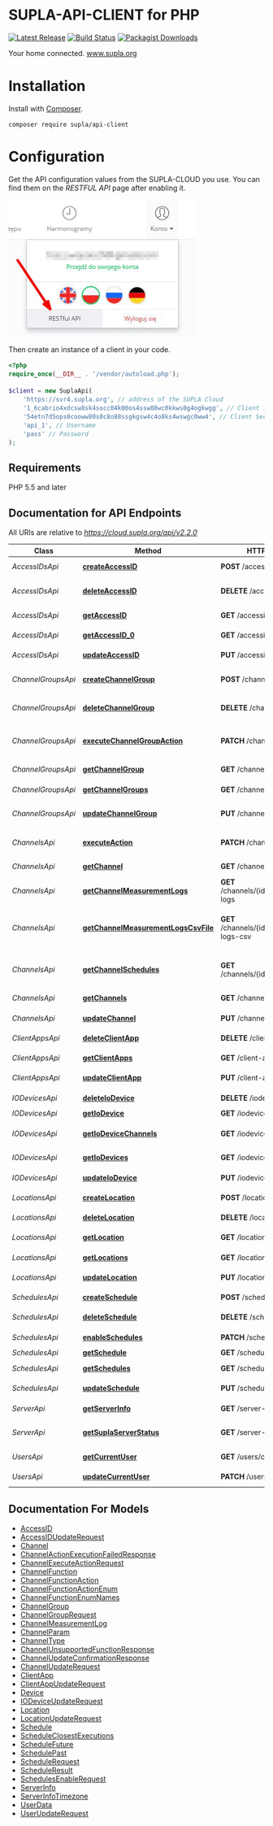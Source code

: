 # SUPLA-API-CLIENT for PHP

[![Latest Release](https://img.shields.io/github/release/SUPLA/api-client-php.svg)](https://github.com/SUPLA/api-client-php/releases/latest)
[![Build Status](https://travis-ci.org/SUPLA/api-client-php.svg?branch=master)](https://travis-ci.org/SUPLA/supla-cloud)
[![Packagist Downloads](https://img.shields.io/packagist/dt/SUPLA/api-client.svg)](https://packagist.org/packages/supla/api-client)

Your home connected. www.supla.org

# Installation

Install with [Composer](https://getcomposer.org/).

```
composer require supla/api-client
```

# Configuration

Get the API configuration values from the SUPLA-CLOUD you use.
You can find them on the *RESTFUL API* page after enabling it.

![](img/restful-api-cloud.jpg)

Then create an instance of a client in your code.

```php
<?php
require_once(__DIR__ . '/vendor/autoload.php');

$client = new SuplaApi(
    'https://svr4.supla.org', // address of the SUPLA Cloud
    '1_6cabrio4xdcsw8sk4socc04k00os4ssw88wc0kkws0g4ogkwgg', // Client ID
    '54etn7d5ops0cooww80s0c8o88ssgkgsw4c4o8ks4wswgc0ww4', // Client Secret
    'api_1', // Username
    'pass' // Password
);
```

## Requirements

PHP 5.5 and later

## Documentation for API Endpoints

All URIs are relative to *https://cloud.supla.org/api/v2.2.0*

Class | Method | HTTP request | Description
------------ | ------------- | ------------- | -------------
*AccessIDsApi* | [**createAccessID**](docs/Api/AccessIDsApi.md#createaccessid) | **POST** /accessids | Create a new Access ID
*AccessIDsApi* | [**deleteAccessID**](docs/Api/AccessIDsApi.md#deleteaccessid) | **DELETE** /accessids/{id} | Delete Access Identifier
*AccessIDsApi* | [**getAccessID**](docs/Api/AccessIDsApi.md#getaccessid) | **GET** /accessids | Get Access IDs list
*AccessIDsApi* | [**getAccessID_0**](docs/Api/AccessIDsApi.md#getaccessid_0) | **GET** /accessids/{id} | Get Access ID
*AccessIDsApi* | [**updateAccessID**](docs/Api/AccessIDsApi.md#updateaccessid) | **PUT** /accessids/{id} | Update Access ID
*ChannelGroupsApi* | [**createChannelGroup**](docs/Api/ChannelGroupsApi.md#createchannelgroup) | **POST** /channel-groups | Create a new channel group
*ChannelGroupsApi* | [**deleteChannelGroup**](docs/Api/ChannelGroupsApi.md#deletechannelgroup) | **DELETE** /channel-groups/{id} | Delete Channel Group
*ChannelGroupsApi* | [**executeChannelGroupAction**](docs/Api/ChannelGroupsApi.md#executechannelgroupaction) | **PATCH** /channel-groups/{id} | Execute action on the channel group
*ChannelGroupsApi* | [**getChannelGroup**](docs/Api/ChannelGroupsApi.md#getchannelgroup) | **GET** /channel-groups/{id} | Get channel group by ID
*ChannelGroupsApi* | [**getChannelGroups**](docs/Api/ChannelGroupsApi.md#getchannelgroups) | **GET** /channel-groups | Get channels list
*ChannelGroupsApi* | [**updateChannelGroup**](docs/Api/ChannelGroupsApi.md#updatechannelgroup) | **PUT** /channel-groups/{id} | Update channel group
*ChannelsApi* | [**executeAction**](docs/Api/ChannelsApi.md#executeaction) | **PATCH** /channels/{id} | Execute action on the channel
*ChannelsApi* | [**getChannel**](docs/Api/ChannelsApi.md#getchannel) | **GET** /channels/{id} | Get channel by ID
*ChannelsApi* | [**getChannelMeasurementLogs**](docs/Api/ChannelsApi.md#getchannelmeasurementlogs) | **GET** /channels/{id}/measurement-logs | Get measurement logs.
*ChannelsApi* | [**getChannelMeasurementLogsCsvFile**](docs/Api/ChannelsApi.md#getchannelmeasurementlogscsvfile) | **GET** /channels/{id}/measurement-logs-csv | Get measurement logs as zipped CSV file.
*ChannelsApi* | [**getChannelSchedules**](docs/Api/ChannelsApi.md#getchannelschedules) | **GET** /channels/{id}/schedules | Get schedules list of the channel
*ChannelsApi* | [**getChannels**](docs/Api/ChannelsApi.md#getchannels) | **GET** /channels | Get channels list
*ChannelsApi* | [**updateChannel**](docs/Api/ChannelsApi.md#updatechannel) | **PUT** /channels/{id} | Update channel
*ClientAppsApi* | [**deleteClientApp**](docs/Api/ClientAppsApi.md#deleteclientapp) | **DELETE** /client-apps/{id} | Delete Client App
*ClientAppsApi* | [**getClientApps**](docs/Api/ClientAppsApi.md#getclientapps) | **GET** /client-apps | Get client apps
*ClientAppsApi* | [**updateClientApp**](docs/Api/ClientAppsApi.md#updateclientapp) | **PUT** /client-apps/{id} | Update client app
*IODevicesApi* | [**deleteIoDevice**](docs/Api/IODevicesApi.md#deleteiodevice) | **DELETE** /iodevices/{id} | Delete IO Device
*IODevicesApi* | [**getIoDevice**](docs/Api/IODevicesApi.md#getiodevice) | **GET** /iodevices/{id} | Get IO Device
*IODevicesApi* | [**getIoDeviceChannels**](docs/Api/IODevicesApi.md#getiodevicechannels) | **GET** /iodevices/{id}/channels | Get Channels that belong to IO Deice
*IODevicesApi* | [**getIoDevices**](docs/Api/IODevicesApi.md#getiodevices) | **GET** /iodevices | Get IO Devices
*IODevicesApi* | [**updateIoDevice**](docs/Api/IODevicesApi.md#updateiodevice) | **PUT** /iodevices/{id} | Update IO Device
*LocationsApi* | [**createLocation**](docs/Api/LocationsApi.md#createlocation) | **POST** /locations | Create a new location
*LocationsApi* | [**deleteLocation**](docs/Api/LocationsApi.md#deletelocation) | **DELETE** /locations/{id} | Delete location
*LocationsApi* | [**getLocation**](docs/Api/LocationsApi.md#getlocation) | **GET** /locations/{id} | Get location by ID
*LocationsApi* | [**getLocations**](docs/Api/LocationsApi.md#getlocations) | **GET** /locations | Get locations list
*LocationsApi* | [**updateLocation**](docs/Api/LocationsApi.md#updatelocation) | **PUT** /locations/{id} | Update location
*SchedulesApi* | [**createSchedule**](docs/Api/SchedulesApi.md#createschedule) | **POST** /schedules | Create a new schedule
*SchedulesApi* | [**deleteSchedule**](docs/Api/SchedulesApi.md#deleteschedule) | **DELETE** /schedules/{id} | Delete Schedule
*SchedulesApi* | [**enableSchedules**](docs/Api/SchedulesApi.md#enableschedules) | **PATCH** /schedules | Enable schedules
*SchedulesApi* | [**getSchedule**](docs/Api/SchedulesApi.md#getschedule) | **GET** /schedules/{id} | Get Schedule
*SchedulesApi* | [**getSchedules**](docs/Api/SchedulesApi.md#getschedules) | **GET** /schedules | Get schedules list
*SchedulesApi* | [**updateSchedule**](docs/Api/SchedulesApi.md#updateschedule) | **PUT** /schedules/{id} | Update schedule
*ServerApi* | [**getServerInfo**](docs/Api/ServerApi.md#getserverinfo) | **GET** /server-info | Get server info
*ServerApi* | [**getSuplaServerStatus**](docs/Api/ServerApi.md#getsuplaserverstatus) | **GET** /server-status | Get the SUPLA Server status
*UsersApi* | [**getCurrentUser**](docs/Api/UsersApi.md#getcurrentuser) | **GET** /users/current | Get current user
*UsersApi* | [**updateCurrentUser**](docs/Api/UsersApi.md#updatecurrentuser) | **PATCH** /users/current | Update current user


## Documentation For Models

 - [AccessID](docs/Model/AccessID.md)
 - [AccessIDUpdateRequest](docs/Model/AccessIDUpdateRequest.md)
 - [Channel](docs/Model/Channel.md)
 - [ChannelActionExecutionFailedResponse](docs/Model/ChannelActionExecutionFailedResponse.md)
 - [ChannelExecuteActionRequest](docs/Model/ChannelExecuteActionRequest.md)
 - [ChannelFunction](docs/Model/ChannelFunction.md)
 - [ChannelFunctionAction](docs/Model/ChannelFunctionAction.md)
 - [ChannelFunctionActionEnum](docs/Model/ChannelFunctionActionEnum.md)
 - [ChannelFunctionEnumNames](docs/Model/ChannelFunctionEnumNames.md)
 - [ChannelGroup](docs/Model/ChannelGroup.md)
 - [ChannelGroupRequest](docs/Model/ChannelGroupRequest.md)
 - [ChannelMeasurementLog](docs/Model/ChannelMeasurementLog.md)
 - [ChannelParam](docs/Model/ChannelParam.md)
 - [ChannelType](docs/Model/ChannelType.md)
 - [ChannelUnsupportedFunctionResponse](docs/Model/ChannelUnsupportedFunctionResponse.md)
 - [ChannelUpdateConfirmationResponse](docs/Model/ChannelUpdateConfirmationResponse.md)
 - [ChannelUpdateRequest](docs/Model/ChannelUpdateRequest.md)
 - [ClientApp](docs/Model/ClientApp.md)
 - [ClientAppUpdateRequest](docs/Model/ClientAppUpdateRequest.md)
 - [Device](docs/Model/Device.md)
 - [IODeviceUpdateRequest](docs/Model/IODeviceUpdateRequest.md)
 - [Location](docs/Model/Location.md)
 - [LocationUpdateRequest](docs/Model/LocationUpdateRequest.md)
 - [Schedule](docs/Model/Schedule.md)
 - [ScheduleClosestExecutions](docs/Model/ScheduleClosestExecutions.md)
 - [ScheduleFuture](docs/Model/ScheduleFuture.md)
 - [SchedulePast](docs/Model/SchedulePast.md)
 - [ScheduleRequest](docs/Model/ScheduleRequest.md)
 - [ScheduleResult](docs/Model/ScheduleResult.md)
 - [SchedulesEnableRequest](docs/Model/SchedulesEnableRequest.md)
 - [ServerInfo](docs/Model/ServerInfo.md)
 - [ServerInfoTimezone](docs/Model/ServerInfoTimezone.md)
 - [UserData](docs/Model/UserData.md)
 - [UserUpdateRequest](docs/Model/UserUpdateRequest.md)

